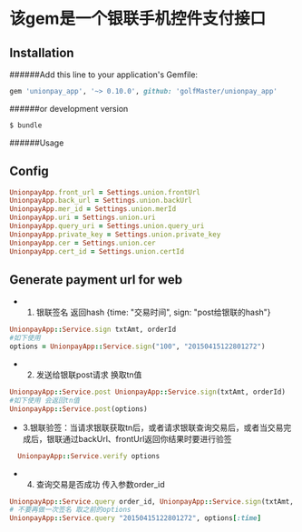 
该gem是一个银联手机控件支付接口
=====

Installation
------

######Add this line to your application's Gemfile:
```ruby
gem 'unionpay_app', '~> 0.10.0', github: 'golfMaster/unionpay_app'

```
######or development version
```ruby
$ bundle
```
######Usage

Config
------
```ruby
UnionpayApp.front_url = Settings.union.frontUrl
UnionpayApp.back_url = Settings.union.backUrl
UnionpayApp.mer_id = Settings.union.merId
UnionpayApp.uri = Settings.union.uri
UnionpayApp.query_uri = Settings.union.query_uri
UnionpayApp.private_key = Settings.union.private_key
UnionpayApp.cer = Settings.union.cer
UnionpayApp.cert_id = Settings.union.certId
```
Generate payment url for web
------

* 1. 银联签名 返回hash {time: "交易时间", sign: "post给银联的hash"}
```ruby
UnionpayApp::Service.sign txtAmt, orderId 
#如下使用
options = UnionpayApp::Service.sign("100", "20150415122801272")
```

* 2. 发送给银联post请求 换取tn值
```ruby
UnionpayApp::Service.post UnionpayApp::Service.sign(txtAmt, orderId)
#如下使用 会返回tn值
UnionpayApp::Service.post(options)
```
* 3.银联验签：当请求银联获取tn后，或者请求银联查询交易后，或者当交易完成后，银联通过backUrl、frontUrl返回你结果时要进行验签
```ruby
  UnionpayApp::Service.verify options
``` 
* 4. 查询交易是否成功 传入参数order_id
```ruby
UnionpayApp::Service.query order_id, UnionpayApp::Service.sign(txtAmt, orderId)[:time] 
# 不要再做一次签名 取之前的options
UnionpayApp::Service.query "20150415122801272", options[:time]
```
